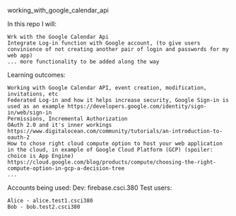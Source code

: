 working_with_google_calendar_api

In this repo I will:

    Wrk with the Google Calendar Api
    Integrate Log-in function with Google account, (to give users convinience of not creating another pair of login and passwords for my web app)
    ... more functionality to be added along the way

Learning outcomes:

    Working with Google Calendar API, event creation, modification, invitations, etc
    Federated Log-in and how it helps increase security, Google Sign-in is used as an example https://developers.google.com/identity/sign-in/web/sign-in
    Permissions, Incremental Authorization
    OAuth 2.0 and it's inner workings https://www.digitalocean.com/community/tutorials/an-introduction-to-oauth-2
    How to chose right cloud compute option to host your web application in the cloud, in example of Google Cloud Platform (GCP) (spoiler: choice is App Engine) https://cloud.google.com/blog/products/compute/choosing-the-right-compute-option-in-gcp-a-decision-tree
    ...

Accounts being used: Dev: firebase.csci.380 Test users:

    Alice - alice.test1.csci380
    Bob - bob.test2.csci380
